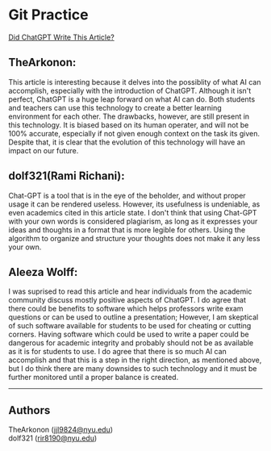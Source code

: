 # Git Practice
[Did ChatGPT Write This Article?](https://gwtoday.gwu.edu/did-chatgpt-write-article)

## TheArkonon:
This article is interesting because it delves into the possiblity of what AI can accomplish, especially with the introduction of ChatGPT. Although it isn't perfect, ChatGPT is a huge leap forward on what AI can do. Both students and teachers can use this technology to create a better learning environment for each other. The drawbacks, however, are still present in this technology. It is biased based on its human operater, and will not be 100% accurate, especially if not given enough context on the task its given. Despite that, it is clear that the evolution of this technology will have an impact on our future.

## dolf321(Rami Richani):
Chat-GPT is a tool that is in the eye of the beholder, and without proper usage it can be rendered useless. However, its usefulness is undeniable, as even academics cited in this article state. I don't think that using Chat-GPT with your own words is considered plagiarism, as long as it expresses your ideas and thoughts in a format that is more legible for others. Using the algorithm to organize and structure your thoughts does not make it any less your own.

## Aleeza Wolff:

I was suprised to read this article and hear individuals from the academic community discuss mostly positive aspects of ChatGPT. I do agree that there could be benefits to software which helps professors write exam questions or can be used to outline a presentation; However, I am skeptical of such software available for students to be used for cheating or cutting corners. Having software which could be used to write a paper could be dangerous for academic integrity and probably should not be as available as it is for students to use. I do agree that there is so much AI can accomplish and that this is a step in the right direction, as mentioned above, but I do think there are many downsides to such technology and it must be further monitored until a proper balance is created. 

---

## Authors
TheArkonon (jjl9824@nyu.edu) <br>
dolf321 (rir8190@nyu.edu)
